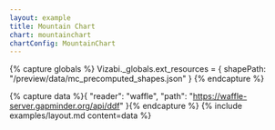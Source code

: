 ```yaml
---
layout: example
title: Mountain Chart
chart: mountainchart
chartConfig: MountainChart
---
```


{% capture globals %}
Vizabi._globals.ext_resources = {
  shapePath: "/preview/data/mc_precomputed_shapes.json"
}
{% endcapture %}

{% capture data %}{
  "reader": "waffle",
  "path": "https://waffle-server.gapminder.org/api/ddf"
}{% endcapture %}
{% include examples/layout.md content=data %}